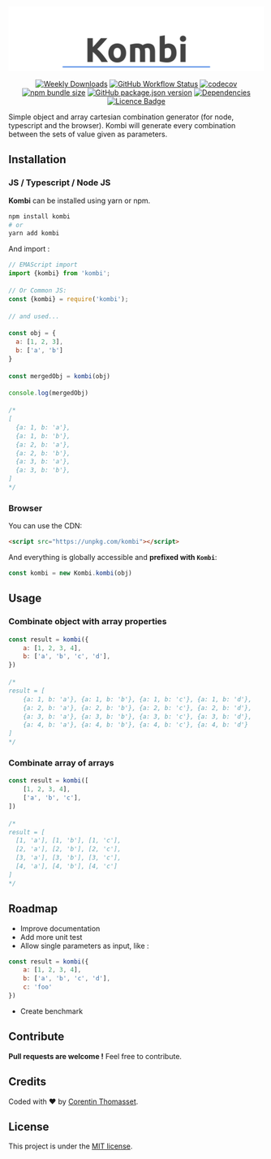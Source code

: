 
<div align="center">

  ![logo](.github/logo.png)
  
</div>


<div align="center">

  [![Weekly Downloads](https://img.shields.io/npm/dw/kombi.svg)](https://www.npmjs.com/package/kombi) 
  [![GitHub Workflow Status](https://img.shields.io/github/workflow/status/CorentinTh/kombi/Node%20CI)](https://github.com/CorentinTh/kombi/actions?query=workflow%3A%22Node+CI%22) 
  [![codecov](https://codecov.io/gh/CorentinTh/kombi/branch/main/graph/badge.svg?token=ESAWKEROML)](https://codecov.io/gh/CorentinTh/kombi)
  [![npm bundle size](https://img.shields.io/bundlephobia/minzip/kombi.svg)](https://www.npmjs.com/package/kombi) 
  [![GitHub package.json version](https://img.shields.io/github/package-json/v/CorentinTh/kombi.svg)](https://github.com/CorentinTh/kombi/blob/master/package.json) 
  [![Dependencies](https://img.shields.io/badge/dependencies-0-green)](https://www.npmjs.com/package/kombi) 
  [![Licence Badge](https://img.shields.io/github/license/CorentinTh/kombi.svg)](LICENSE)
    
</div>

Simple object and array cartesian combination generator (for node, typescript and the browser). Kombi will generate every combination between the sets of value given as parameters.

## Installation
### JS / Typescript / Node JS
**Kombi** can be installed using yarn or npm.

```bash
npm install kombi
# or
yarn add kombi
```

And import :

```javascript
// EMAScript import
import {kombi} from 'kombi';

// Or Common JS:
const {kombi} = require('kombi');

// and used...

const obj = {
  a: [1, 2, 3],
  b: ['a', 'b']
}

const mergedObj = kombi(obj)

console.log(mergedObj)

/*
[
  {a: 1, b: 'a'},
  {a: 1, b: 'b'},
  {a: 2, b: 'a'},
  {a: 2, b: 'b'},
  {a: 3, b: 'a'},
  {a: 3, b: 'b'},
]
*/
```
### Browser

You can use the CDN:
```html
<script src="https://unpkg.com/kombi"></script>
```
And everything is globally accessible and **prefixed with `Kombi`**:
```javascript
const kombi = new Kombi.kombi(obj)
```

## Usage
### Combinate object with array properties

```javascript
const result = kombi({
    a: [1, 2, 3, 4],
    b: ['a', 'b', 'c', 'd'],
})

/*
result = [
    {a: 1, b: 'a'}, {a: 1, b: 'b'}, {a: 1, b: 'c'}, {a: 1, b: 'd'},
    {a: 2, b: 'a'}, {a: 2, b: 'b'}, {a: 2, b: 'c'}, {a: 2, b: 'd'},
    {a: 3, b: 'a'}, {a: 3, b: 'b'}, {a: 3, b: 'c'}, {a: 3, b: 'd'},
    {a: 4, b: 'a'}, {a: 4, b: 'b'}, {a: 4, b: 'c'}, {a: 4, b: 'd'}
]
*/
```

### Combinate array of arrays

```javascript
const result = kombi([
    [1, 2, 3, 4],
    ['a', 'b', 'c'],
])

/*
result = [
  [1, 'a'], [1, 'b'], [1, 'c'], 
  [2, 'a'], [2, 'b'], [2, 'c'], 
  [3, 'a'], [3, 'b'], [3, 'c'], 
  [4, 'a'], [4, 'b'], [4, 'c']
]
*/
```
## Roadmap
* Improve documentation
* Add more unit test
* Allow single parameters as input, like :
```javascript
const result = kombi({
    a: [1, 2, 3, 4],
    b: ['a', 'b', 'c', 'd'],
    c: 'foo'
})
```
* Create benchmark
## Contribute
**Pull requests are welcome !** Feel free to contribute.

## Credits
Coded with ❤️ by [Corentin Thomasset](//corentin-thomasset.fr).

## License

This project is under the [MIT license](LICENSE).

